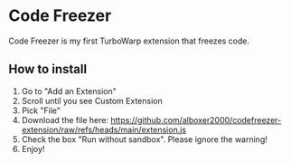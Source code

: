 # Code Freezer
Code Freezer is my first TurboWarp extension that freezes code.
## How to install
1. Go to "Add an Extension"
2. Scroll until you see Custom Extension
3. Pick "File"
4. Download the file here: https://github.com/alboxer2000/codefreezer-extension/raw/refs/heads/main/extension.js
5. Check the box "Run without sandbox". Please ignore the warning!
6. Enjoy!
